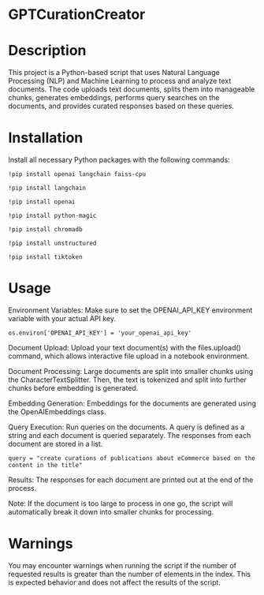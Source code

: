 # GPTCurationCreator
# Description
This project is a Python-based script that uses Natural Language Processing (NLP) and Machine Learning to process and analyze text documents. The code uploads text documents, splits them into manageable chunks, generates embeddings, performs query searches on the documents, and provides curated responses based on these queries.

# Installation
Install all necessary Python packages with the following commands:
```
!pip install openai langchain faiss-cpu

!pip install langchain

!pip install openai

!pip install python-magic

!pip install chromadb

!pip install unstructured

!pip install tiktoken
```

# Usage
Environment Variables: Make sure to set the OPENAI_API_KEY environment variable with your actual API key.
```
os.environ['OPENAI_API_KEY'] = 'your_openai_api_key'
```
Document Upload: Upload your text document(s) with the files.upload() command, which allows interactive file upload in a notebook environment.

Document Processing: Large documents are split into smaller chunks using the CharacterTextSplitter. Then, the text is tokenized and split into further chunks before embedding is generated.

Embedding Generation: Embeddings for the documents are generated using the OpenAIEmbeddings class.

Query Execution: Run queries on the documents. A query is defined as a string and each document is queried separately. The responses from each document are stored in a list.
```
query = "create curations of publications about eCommerce based on the content in the title"
```
Results: The responses for each document are printed out at the end of the process.

Note: If the document is too large to process in one go, the script will automatically break it down into smaller chunks for processing.

# Warnings
You may encounter warnings when running the script if the number of requested results is greater than the number of elements in the index. This is expected behavior and does not affect the results of the script.

